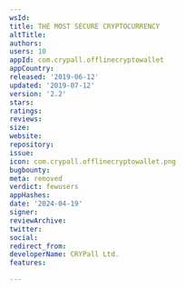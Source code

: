 ```yaml
---
wsId: 
title: THE MOST SECURE CRYPTOCURRENCY
altTitle: 
authors: 
users: 10
appId: com.crypall.offlinecryptowallet
appCountry: 
released: '2019-06-12'
updated: '2019-07-12'
version: '2.2'
stars: 
ratings: 
reviews: 
size: 
website: 
repository: 
issue: 
icon: com.crypall.offlinecryptowallet.png
bugbounty: 
meta: removed
verdict: fewusers
appHashes: 
date: '2024-04-19'
signer: 
reviewArchive: 
twitter: 
social: 
redirect_from: 
developerName: CRYPall Ltd.
features: 

---
```


